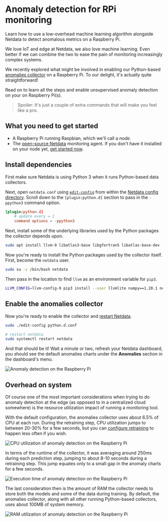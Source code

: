 # Anomaly detection for RPi monitoring

Learn how to use a low-overhead machine learning algorithm alongside Netdata to detect anomalous metrics on a Raspberry Pi.

We love IoT and edge at Netdata, we also love machine learning. Even better if we can combine the two to ease the pain
of monitoring increasingly complex systems.

We recently explored what might be involved in enabling our Python-based [anomalies
collector](https://github.com/netdata/netdata/blob/master/src/collectors/python.d.plugin/anomalies/README.md) on a Raspberry Pi. To our delight, it's actually quite
straightforward! 

Read on to learn all the steps and enable unsupervised anomaly detection on your on Raspberry Pi(s).

> Spoiler: It's just a couple of extra commands that will make you feel like a pro.

## What you need to get started

- A Raspberry Pi running Raspbian, which we'll call a _node_.
- The [open-source Netdata](https://github.com/netdata/netdata) monitoring agent. If you don't have it installed on your
  node yet, [get started now](https://github.com/netdata/netdata/blob/master/packaging/installer/README.md).

## Install dependencies

First make sure Netdata is using Python 3 when it runs Python-based data collectors. 

Next, open `netdata.conf` using [`edit-config`](https://github.com/netdata/netdata/blob/master/docs/configure/nodes.md#use-edit-config-to-edit-configuration-files)
from within the [Netdata config directory](https://github.com/netdata/netdata/blob/master/docs/configure/nodes.md#the-netdata-config-directory). Scroll down to the
`[plugin:python.d]` section to pass in the `-ppython3` command option. 

```conf
[plugin:python.d]
    # update every = 1
    command options = -ppython3
```

Next, install some of the underlying libraries used by the Python packages the collector depends upon.

```bash
sudo apt install llvm-9 libatlas3-base libgfortran5 libatlas-base-dev
```

Now you're ready to install the Python packages used by the collector itself. First, become the `netdata` user.

```bash
sudo su -s /bin/bash netdata
```

Then pass in the location to find `llvm` as an environment variable for `pip3`.

```bash
LLVM_CONFIG=llvm-config-9 pip3 install --user llvmlite numpy==1.20.1 netdata-pandas==0.0.38 numba==0.50.1 scikit-learn==0.23.2 pyod==0.8.3
```

## Enable the anomalies collector

Now you're ready to enable the collector and [restart Netdata](https://github.com/netdata/netdata/blob/master/docs/configure/start-stop-restart.md).

```bash
sudo ./edit-config python.d.conf

# restart netdata
sudo systemctl restart netdata
```

And that should be it! Wait a minute or two, refresh your Netdata dashboard, you should see the default anomalies
charts under the **Anomalies** section in the dashboard's menu.

![Anomaly detection on the Raspberry
Pi](https://user-images.githubusercontent.com/1153921/110149717-9d749c00-7d9b-11eb-853c-e041a36f0a41.png)

## Overhead on system

Of course one of the most important considerations when trying to do anomaly detection at the edge (as opposed to in a
centralized cloud somewhere) is the resource utilization impact of running a monitoring tool.

With the default configuration, the anomalies collector uses about 6.5% of CPU at each run. During the retraining step,
CPU utilization jumps to between 20-30% for a few seconds, but you can [configure
retraining](https://github.com/netdata/netdata/blob/master/src/collectors/python.d.plugin/anomalies/README.md#configuration) to happen less often if you wish.

![CPU utilization of anomaly detection on the Raspberry
Pi](https://user-images.githubusercontent.com/1153921/110149718-9d749c00-7d9b-11eb-9af8-46e2032cd1d0.png)

In terms of the runtime of the collector, it was averaging around 250ms during each prediction step, jumping to about
8-10 seconds during a retraining step. This jump equates only to a small gap in the anomaly charts for a few seconds.

![Execution time of anomaly detection on the Raspberry
Pi](https://user-images.githubusercontent.com/1153921/110149715-9cdc0580-7d9b-11eb-826d-faf6f620621a.png)

The last consideration then is the amount of RAM the collector needs to store both the models and some of the data
during training. By default, the anomalies collector, along with all other running Python-based collectors, uses about
100MB of system memory.

![RAM utilization of anomaly detection on the Raspberry
Pi](https://user-images.githubusercontent.com/1153921/110149720-9e0d3280-7d9b-11eb-883d-b1d4d9b9b5e1.png)


